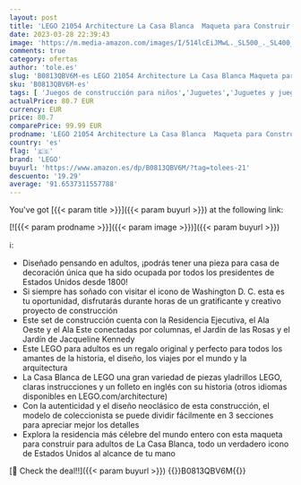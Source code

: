 ```yaml
---
layout: post
title: 'LEGO 21054 Architecture La Casa Blanca  Maqueta para Construir para Adultos  Decoración para Casa de Estados Unidos  DIY  Idea de Regalo Original'
date: 2023-03-28 22:39:43
image: 'https://m.media-amazon.com/images/I/514lcEiJMwL._SL500_._SL400_.jpg'
comments: true
category: ofertas
author: 'tole.es'
slug: 'B0813QBV6M-es LEGO 21054 Architecture La Casa Blanca Maqueta para...'
sku: 'B0813QBV6M-es'
tags: [ 'Juegos de construcción para niños','Juguetes','Juguetes y juegos','Sets de construcción','lego','🇪🇸', ]
actualPrice: 80.7 EUR
currency: EUR
price: 80.7
comparePrice: 99.99 EUR
prodname: 'LEGO 21054 Architecture La Casa Blanca  Maqueta para Construir para Adultos  Decoración para Casa de Estados Unidos  DIY  Idea de Regalo Original'
country: 'es'
flag: '🇪🇸'
brand: 'LEGO'
buyurl: 'https://www.amazon.es/dp/B0813QBV6M/?tag=tolees-21'
descuento: '19.29'
average: '91.6537311557788'
---
```


You've got [{{< param title >}}]({{< param buyurl >}}) at the following link:

[![{{< param prodname >}}]({{< param image >}})]({{< param buyurl >}})

ℹ️:

- Diseñado pensando en adultos, ¡podrás tener una pieza para casa de decoración única que ha sido ocupada por todos los presidentes de Estados Unidos desde 1800!
- Si siempre has soñado con visitar el icono de Washington D. C. esta es tu oportunidad, disfrutarás durante horas de un gratificante y creativo proyecto de construcción
- Este set de construcción cuenta con la Residencia Ejecutiva, el Ala Oeste y el Ala Este conectadas por columnas, el Jardín de las Rosas y el Jardín de Jacqueline Kennedy
- Este LEGO para adultos es un regalo original y perfecto para todos los amantes de la historia, el diseño, los viajes por el mundo y la arquitectura
- La Casa Blanca de LEGO una gran variedad de piezas yladrillos LEGO, claras instrucciones y un folleto en inglés con su historia (otros idiomas disponibles en LEGO.com/architecture)
- Con la autenticidad y el diseño neoclásico de esta construcción, el modelo de coleccionista se puede dividir fácilmente en 3 secciones para apreciar mejor los detalles
- Explora la residencia más célebre del mundo entero con esta maqueta para construir para adultos de La Casa Blanca, todo un verdadero icono de Estados Unidos al alcance de tu mano

[🛒 Check the deal!!]({{< param buyurl >}})
{{<world>}}B0813QBV6M{{</world>}}
